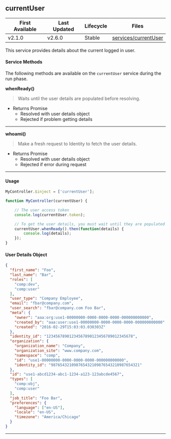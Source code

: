 ## currentUser

| First Available 	| Last Updated  | Lifecycle     | Files |
|-----------------	|----------     |----------     |------ |
| v2.1.0 	        | v2.6.0        | Stable        | [services/currentUser][currentUser] 	|

This service provides details about the current logged in user.

#### Service Methods

The following methods are available on the ```currentUser``` service during the run phase.

**whenReady()**

> Waits until the user details are populated before resolving.

* Returns Promise
    * Resolved with user details object
    * Rejected if problem getting details
    
----

**whoami()**

> Make a fresh request to Identity to fetch the user details.

* Returns Promise
    * Resolved with user details object
    * Rejected if error during request

----

#### Usage

```javascript
MyController.$inject = ['currentUser'];

function MyController(currentUser) {

    // The user access token
    console.log(currentUser.token);

    // To get the user details, you must wait until they are populated
    currentUser.whenReady().then(function(details) {        
        console.log(details);
    });
}
```

#### User Details Object

```json
{
  "first_name": "Foo",
  "last_name": "Bar",
  "roles": [
    "comp:dev",
    "comp:user"
  ],
  "user_type": "Company Employee",
  "email": "fbar@company.com",
  "user_search": "fbar@company.com Foo Bar",
  "meta": {
    "owner": "aaa:org:use1-00000000-0000-0000-0000-000000000000",
    "created_by": "aaa:user:use1-00000000-0000-0000-0000-000000000000",
    "created": "2016-02-29T15:03:03.030303Z"
  },
  "identity_id": "12345678901234567890123456789012345678",
  "organization": {
    "organization_name": "Company",
    "organization_site": "www.company.com",
    "namespace": "comp",
    "id": "use1-00000000-0000-0000-0000-000000000000",
    "identity_id": "987654321098765432109876543210987654321"
  },
  "id": "use1-abcd1234-abc1-1234-a123-123abcde4567",
  "types": [
    "comp:obj",
    "comp:user"
  ],
  "job_title": "Foo Bar",
  "preferences": {
    "language": ["en-US"],
    "locale": "en-US",
    "timezone": "America/Chicago"
  }
}
```

---

[currentUser]: https://github.com/SPSCommerce/webui-core/tree/master/core/modules/currentUser/currentUser.service.js

